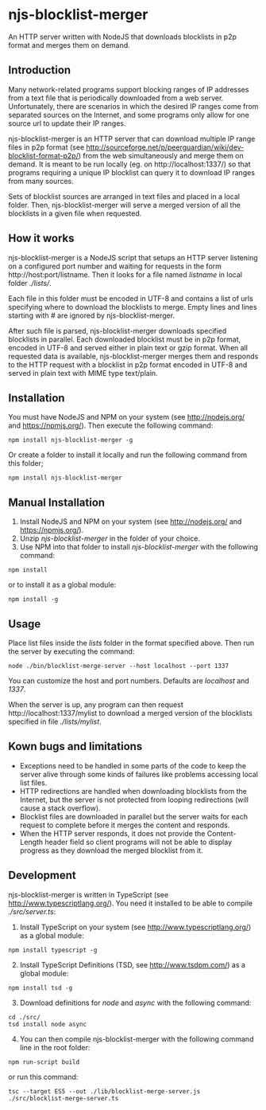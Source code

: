 njs-blocklist-merger
====================

An HTTP server written with NodeJS that downloads blocklists in p2p format and merges them on demand.

Introduction
------------

Many network-related programs support blocking ranges of IP addresses from a text file that is periodically downloaded from a web server. Unfortunately, there are scenarios in which the desired IP ranges come from separated sources on the Internet, and some programs only allow for one source url to update their IP ranges.

njs-blocklist-merger is an HTTP server that can download multiple IP range files in p2p format (see http://sourceforge.net/p/peerguardian/wiki/dev-blocklist-format-p2p/) from the web simultaneously and merge them on demand. It is meant to be run locally (eg. on http://localhost:1337/) so that programs requiring a unique IP blocklist can query it to download IP ranges from many sources.

Sets of blocklist sources are arranged in text files and placed in a local folder. Then, njs-blocklist-merger will serve a merged version of all the blocklists in a given file when requested.

How it works
------------

njs-blocklist-merger is a NodeJS script that setups an HTTP server listening on a configured port number and waiting for requests in the form http://host:port/listname. Then it looks for a file named _listname_ in local folder _./lists/_. 

Each file in this folder must be encoded in UTF-8 and contains a list of urls specifying where to download the blocklists to merge. Empty lines and lines starting with # are ignored by njs-blocklist-merger.

After such file is parsed, njs-blocklist-merger downloads specified blocklists in parallel. Each downloaded blocklist must be in p2p format, encoded in UTF-8 and served either in plain text or gzip format. When all requested data is available, njs-blocklist-merger merges them and responds to the HTTP request with a blocklist in p2p format encoded in UTF-8 and served in plain text with MIME type text/plain.

Installation
------------

You must have NodeJS and NPM on your system (see http://nodejs.org/ and https://npmjs.org/). Then execute the following command:

````````
npm install njs-blocklist-merger -g
````````
Or create a folder to install it locally and run the following command from this folder;

````````
npm install njs-blocklist-merger
````````

Manual Installation
-------------------

1. Install NodeJS and NPM on your system (see http://nodejs.org/ and https://npmjs.org/).
2. Unzip _njs-blocklist-merger_ in the folder of your choice.
3. Use NPM into that folder to install _njs-blocklist-merger_ with the following command:
````````
npm install
````````
or to install it as a global module:
````````
npm install -g
````````

Usage
-----

Place list files inside the _lists_ folder in the format specified above. Then run the server by executing the command:
````````
node ./bin/blocklist-merge-server --host localhost --port 1337
````````

You can customize the host and port numbers. Defaults are _localhost_ and _1337_.

When the server is up, any program can then request http://localhost:1337/mylist to download a merged version of the blocklists specified in file _./lists/mylist_.

Kown bugs and limitations
-------------------------

* Exceptions need to be handled in some parts of the code to keep the server alive through some kinds of failures like problems accessing local list files.
* HTTP redirections are handled when downloading blocklists from the Internet, but the server is not protected from looping redirections (will cause a stack overflow).
* Blocklist files are downloaded in parallel but the server waits for each request to complete before it merges the content and responds.
* When the HTTP server responds, it does not provide the Content-Length header field so client programs will not be able to display progress as they download the merged blocklist from it.

Development
-----------

njs-blocklist-merger is written in TypeScript (see http://www.typescriptlang.org/). You need it installed to be able to compile _./src/server.ts_:

1. Install TypeScript on your system (see http://www.typescriptlang.org/) as a global module:
````````
npm install typescript -g
````````
2. Install TypeScript Definitions (TSD, see http://www.tsdpm.com/) as a global module:
````````
npm install tsd -g
````````
3. Download definitions for _node_ and _async_ with the following command:
````````
cd ./src/
tsd install node async
````````
4. You can then compile njs-blocklist-merger with the following command line in the root folder:
````
npm run-script build
````
or run this command:
````
tsc --target ES5 --out ./lib/blocklist-merge-server.js ./src/blocklist-merge-server.ts
````

